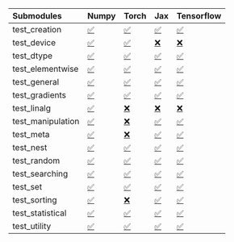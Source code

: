 | Submodules        | Numpy                                                                                                                           | Torch                                                                                                                           | Jax                                                                                                                             | Tensorflow                                                                                                                      |
|:------------------|:--------------------------------------------------------------------------------------------------------------------------------|:--------------------------------------------------------------------------------------------------------------------------------|:--------------------------------------------------------------------------------------------------------------------------------|:--------------------------------------------------------------------------------------------------------------------------------|
| test_creation     | <a href="https://github.com/unifyai/ivy/runs/7892571732?check_suite_focus=true" rel="noopener noreferrer" target="_blank">✅</a> | <a href="https://github.com/unifyai/ivy/runs/7892572748?check_suite_focus=true" rel="noopener noreferrer" target="_blank">✅</a> | <a href="https://github.com/unifyai/ivy/runs/7892573853?check_suite_focus=true" rel="noopener noreferrer" target="_blank">✅</a> | <a href="https://github.com/unifyai/ivy/runs/7892574700?check_suite_focus=true" rel="noopener noreferrer" target="_blank">✅</a> |
| test_device       | <a href="https://github.com/unifyai/ivy/runs/7892571781?check_suite_focus=true" rel="noopener noreferrer" target="_blank">✅</a> | <a href="https://github.com/unifyai/ivy/runs/7892572863?check_suite_focus=true" rel="noopener noreferrer" target="_blank">✅</a> | <a href="https://github.com/unifyai/ivy/runs/7892573925?check_suite_focus=true" rel="noopener noreferrer" target="_blank">❌</a> | <a href="https://github.com/unifyai/ivy/runs/7892574754?check_suite_focus=true" rel="noopener noreferrer" target="_blank">❌</a> |
| test_dtype        | <a href="https://github.com/unifyai/ivy/runs/7892571872?check_suite_focus=true" rel="noopener noreferrer" target="_blank">✅</a> | <a href="https://github.com/unifyai/ivy/runs/7892572941?check_suite_focus=true" rel="noopener noreferrer" target="_blank">✅</a> | <a href="https://github.com/unifyai/ivy/runs/7892574012?check_suite_focus=true" rel="noopener noreferrer" target="_blank">✅</a> | <a href="https://github.com/unifyai/ivy/runs/7892574804?check_suite_focus=true" rel="noopener noreferrer" target="_blank">✅</a> |
| test_elementwise  | <a href="https://github.com/unifyai/ivy/runs/7892571943?check_suite_focus=true" rel="noopener noreferrer" target="_blank">✅</a> | <a href="https://github.com/unifyai/ivy/runs/7892573022?check_suite_focus=true" rel="noopener noreferrer" target="_blank">✅</a> | <a href="https://github.com/unifyai/ivy/runs/7892574071?check_suite_focus=true" rel="noopener noreferrer" target="_blank">✅</a> | <a href="https://github.com/unifyai/ivy/runs/7892574877?check_suite_focus=true" rel="noopener noreferrer" target="_blank">✅</a> |
| test_general      | <a href="https://github.com/unifyai/ivy/runs/7892571989?check_suite_focus=true" rel="noopener noreferrer" target="_blank">✅</a> | <a href="https://github.com/unifyai/ivy/runs/7892573156?check_suite_focus=true" rel="noopener noreferrer" target="_blank">✅</a> | <a href="https://github.com/unifyai/ivy/runs/7892574136?check_suite_focus=true" rel="noopener noreferrer" target="_blank">✅</a> | <a href="https://github.com/unifyai/ivy/runs/7892574994?check_suite_focus=true" rel="noopener noreferrer" target="_blank">✅</a> |
| test_gradients    | <a href="https://github.com/unifyai/ivy/runs/7892572057?check_suite_focus=true" rel="noopener noreferrer" target="_blank">✅</a> | <a href="https://github.com/unifyai/ivy/runs/7892573254?check_suite_focus=true" rel="noopener noreferrer" target="_blank">✅</a> | <a href="https://github.com/unifyai/ivy/runs/7892574202?check_suite_focus=true" rel="noopener noreferrer" target="_blank">✅</a> | <a href="https://github.com/unifyai/ivy/runs/7892575093?check_suite_focus=true" rel="noopener noreferrer" target="_blank">✅</a> |
| test_linalg       | <a href="https://github.com/unifyai/ivy/runs/7892572116?check_suite_focus=true" rel="noopener noreferrer" target="_blank">✅</a> | <a href="https://github.com/unifyai/ivy/runs/7892573313?check_suite_focus=true" rel="noopener noreferrer" target="_blank">❌</a> | <a href="https://github.com/unifyai/ivy/runs/7892574253?check_suite_focus=true" rel="noopener noreferrer" target="_blank">❌</a> | <a href="https://github.com/unifyai/ivy/runs/7892575142?check_suite_focus=true" rel="noopener noreferrer" target="_blank">❌</a> |
| test_manipulation | <a href="https://github.com/unifyai/ivy/runs/7892572165?check_suite_focus=true" rel="noopener noreferrer" target="_blank">✅</a> | <a href="https://github.com/unifyai/ivy/runs/7892573372?check_suite_focus=true" rel="noopener noreferrer" target="_blank">❌</a> | <a href="https://github.com/unifyai/ivy/runs/7892574293?check_suite_focus=true" rel="noopener noreferrer" target="_blank">✅</a> | <a href="https://github.com/unifyai/ivy/runs/7892575196?check_suite_focus=true" rel="noopener noreferrer" target="_blank">✅</a> |
| test_meta         | <a href="https://github.com/unifyai/ivy/runs/7892572221?check_suite_focus=true" rel="noopener noreferrer" target="_blank">✅</a> | <a href="https://github.com/unifyai/ivy/runs/7892573426?check_suite_focus=true" rel="noopener noreferrer" target="_blank">❌</a> | <a href="https://github.com/unifyai/ivy/runs/7892574335?check_suite_focus=true" rel="noopener noreferrer" target="_blank">✅</a> | <a href="https://github.com/unifyai/ivy/runs/7892575258?check_suite_focus=true" rel="noopener noreferrer" target="_blank">✅</a> |
| test_nest         | <a href="https://github.com/unifyai/ivy/runs/7892572272?check_suite_focus=true" rel="noopener noreferrer" target="_blank">✅</a> | <a href="https://github.com/unifyai/ivy/runs/7892573471?check_suite_focus=true" rel="noopener noreferrer" target="_blank">✅</a> | <a href="https://github.com/unifyai/ivy/runs/7892574381?check_suite_focus=true" rel="noopener noreferrer" target="_blank">✅</a> | <a href="https://github.com/unifyai/ivy/runs/7892575312?check_suite_focus=true" rel="noopener noreferrer" target="_blank">✅</a> |
| test_random       | <a href="https://github.com/unifyai/ivy/runs/7892572323?check_suite_focus=true" rel="noopener noreferrer" target="_blank">✅</a> | <a href="https://github.com/unifyai/ivy/runs/7892573518?check_suite_focus=true" rel="noopener noreferrer" target="_blank">✅</a> | <a href="https://github.com/unifyai/ivy/runs/7892574428?check_suite_focus=true" rel="noopener noreferrer" target="_blank">✅</a> | <a href="https://github.com/unifyai/ivy/runs/7892575350?check_suite_focus=true" rel="noopener noreferrer" target="_blank">✅</a> |
| test_searching    | <a href="https://github.com/unifyai/ivy/runs/7892572382?check_suite_focus=true" rel="noopener noreferrer" target="_blank">✅</a> | <a href="https://github.com/unifyai/ivy/runs/7892573574?check_suite_focus=true" rel="noopener noreferrer" target="_blank">✅</a> | <a href="https://github.com/unifyai/ivy/runs/7892574480?check_suite_focus=true" rel="noopener noreferrer" target="_blank">✅</a> | <a href="https://github.com/unifyai/ivy/runs/7892575402?check_suite_focus=true" rel="noopener noreferrer" target="_blank">✅</a> |
| test_set          | <a href="https://github.com/unifyai/ivy/runs/7892572451?check_suite_focus=true" rel="noopener noreferrer" target="_blank">✅</a> | <a href="https://github.com/unifyai/ivy/runs/7892573622?check_suite_focus=true" rel="noopener noreferrer" target="_blank">✅</a> | <a href="https://github.com/unifyai/ivy/runs/7892574528?check_suite_focus=true" rel="noopener noreferrer" target="_blank">✅</a> | <a href="https://github.com/unifyai/ivy/runs/7892575455?check_suite_focus=true" rel="noopener noreferrer" target="_blank">✅</a> |
| test_sorting      | <a href="https://github.com/unifyai/ivy/runs/7892572509?check_suite_focus=true" rel="noopener noreferrer" target="_blank">✅</a> | <a href="https://github.com/unifyai/ivy/runs/7892573665?check_suite_focus=true" rel="noopener noreferrer" target="_blank">❌</a> | <a href="https://github.com/unifyai/ivy/runs/7892574573?check_suite_focus=true" rel="noopener noreferrer" target="_blank">✅</a> | <a href="https://github.com/unifyai/ivy/runs/7892575505?check_suite_focus=true" rel="noopener noreferrer" target="_blank">✅</a> |
| test_statistical  | <a href="https://github.com/unifyai/ivy/runs/7892572583?check_suite_focus=true" rel="noopener noreferrer" target="_blank">✅</a> | <a href="https://github.com/unifyai/ivy/runs/7892573723?check_suite_focus=true" rel="noopener noreferrer" target="_blank">✅</a> | <a href="https://github.com/unifyai/ivy/runs/7892574604?check_suite_focus=true" rel="noopener noreferrer" target="_blank">✅</a> | <a href="https://github.com/unifyai/ivy/runs/7892575551?check_suite_focus=true" rel="noopener noreferrer" target="_blank">✅</a> |
| test_utility      | <a href="https://github.com/unifyai/ivy/runs/7892572667?check_suite_focus=true" rel="noopener noreferrer" target="_blank">✅</a> | <a href="https://github.com/unifyai/ivy/runs/7892573801?check_suite_focus=true" rel="noopener noreferrer" target="_blank">✅</a> | <a href="https://github.com/unifyai/ivy/runs/7892574653?check_suite_focus=true" rel="noopener noreferrer" target="_blank">✅</a> | <a href="https://github.com/unifyai/ivy/runs/7892575595?check_suite_focus=true" rel="noopener noreferrer" target="_blank">✅</a> |